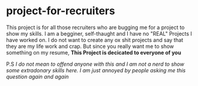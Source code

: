 # project-for-recruiters

This project is for all those recruiters who are bugging me for a project to show my skills. I am a begginer, self-thaught and I have no "REAL" Projects I have worked on. I do not want to create any ox shit projects and say that they are my life work and crap. But since you really want me to show something on my resume, **This Project is decicated to everyone of you**

P.S _I do not mean to offend anyone with this and I am not a nerd to show some extradonary skills here. I am just annoyed by people asking me this question again and again_
